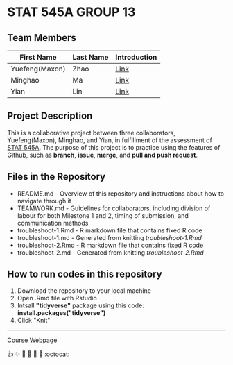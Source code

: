 
# STAT 545A GROUP 13


## Team Members

| First Name      | Last Name   | Introduction                                                              |
|-----------------|-------------|---------------------------------------------------------------------------|
| Yuefeng(Maxon)  | Zhao        | [Link](https://github.com/stat545ubc-2023/collaborative-group13/issues/2) |    
| Minghao         | Ma          | [Link](https://github.com/stat545ubc-2023/collaborative-group13/issues/1) |    
| Yian            | Lin         | [Link](https://github.com/stat545ubc-2023/collaborative-group13/issues/4) |     

## Project Description
This is a collaborative project between three collaborators, Yuefeng(Maxon), Minghao, and Yian, in fulfillment of the assessment of [STAT 545A](https://stat545.stat.ubc.ca). The purpose of this project is to practice using the features of Github, such as __branch__, __issue__, __merge__, and __pull and push request__.

## Files in the Repository 
* README.md - Overview of this repository and instructions about how to navigate through it
* TEAMWORK.md - Guidelines for collaborators, including division of labour for both Milestone 1 and 2, timing of submission, and communication methods
* troubleshoot-1.Rmd - R markdown file that contains fixed R code
* troubleshoot-1.md - Generated from knitting *troubleshoot-1.Rmd*
* troubleshoot-2.Rmd - R markdown file that contains fixed R code
* troubleshoot-2.md - Generated from knitting *troubleshoot-2.Rmd*

## How to run codes in this repository
1. Download the repository to your local machine
2. Open .Rmd file with Rstudio
3. Intsall __"tidyverse"__ package using this code: __install.packages("tidyverse")__
4. Click "Knit"

---
[Course Webpage](https://stat545.stat.ubc.ca/course/)

:+1: :sparkles: :camel: :tada: :rocket: :metal: :octocat:
